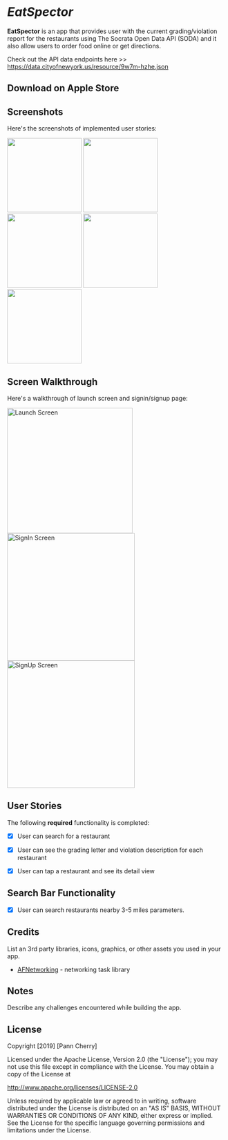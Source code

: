 # *EatSpector*

**EatSpector** is an app that provides user with the current grading/violation report for the restaurants using The Socrata Open Data API (SODA) and it also allow users to order food online or get directions. 


Check out the API data endpoints here >> https://data.cityofnewyork.us/resource/9w7m-hzhe.json 

## Download on Apple Store



## Screenshots

Here's the screenshots of implemented user stories:

<img src='https://i.imgur.com/SICYtBT.png' title='Screenshot1' width='172' alt='' /> <img src='https://i.imgur.com/9k6G6U1.png' title='Screenshot2' width='172' alt='' /> <img src='https://i.imgur.com/HKFZsZv.png' title='Screenshot3' width='172' alt='' /> <img src='https://i.imgur.com/TKmkdGq.png' title='Screenshot4' width='172' alt='' /> <img src='https://i.imgur.com/L5DKURf.png' title='Screenshot5' width='172' alt='' />



## Screen Walkthrough

Here's a walkthrough of launch screen and signin/signup page:

<img src='https://i.imgur.com/8hjtpUH.jpg' title='Launch Screen' width='290' alt='Launch Screen' /><img src='https://i.imgur.com/VdpDwXn.png' title='SignIn Screen' width='295' alt='SignIn Screen' /><img src='https://i.imgur.com/4Riv6qC.png' title='SignUp Screen' width='295' alt='SignUp Screen' />



## User Stories

The following **required** functionality is completed:

- [x] User can search for a restaurant 
- [x] User can see the grading letter and violation description for each restaurant
- [x] User can tap a restaurant and see its detail view


## Search Bar Functionality
- [x] User can search restaurants nearby 3-5 miles parameters.



## Credits

List an 3rd party libraries, icons, graphics, or other assets you used in your app.

- [AFNetworking](https://github.com/AFNetworking/AFNetworking) - networking task library


## Notes

Describe any challenges encountered while building the app.

## License

Copyright [2019] [Pann Cherry]

Licensed under the Apache License, Version 2.0 (the "License");
you may not use this file except in compliance with the License.
You may obtain a copy of the License at

http://www.apache.org/licenses/LICENSE-2.0

Unless required by applicable law or agreed to in writing, software
distributed under the License is distributed on an "AS IS" BASIS,
WITHOUT WARRANTIES OR CONDITIONS OF ANY KIND, either express or implied.
See the License for the specific language governing permissions and
limitations under the License.

